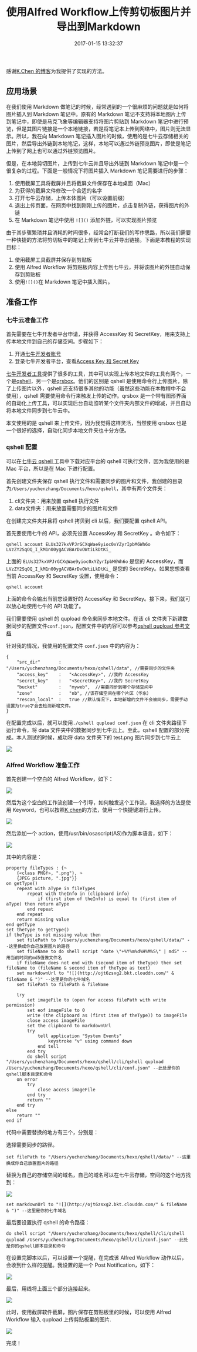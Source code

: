 ﻿---
title: 使用Alfred Workflow上传剪切板图片并导出到Markdown
date: 2017-01-15 13:32:37
categories: coding
tags:
  - Alfred
  - 七牛
  - Markdown
---

感谢[K.Chen 的博客](http://kchen.cc/2016/03/19/alfred-workflow-for-markdown-image-on-qiniu/)为我提供了实现的方法。

## 应用场景

在我们使用 Markdown 做笔记的时候，经常遇到的一个很麻烦的问题就是如何将图片插入到 Markdown 笔记中。原有的 Markdown 笔记不支持将本地图片上传到笔记中，即使是马克飞象等编辑器支持将图片剪贴到 Markdown 笔记中进行预览，但是其图片链接是一个本地链接，若是将笔记本上传到网络中，图片则无法显示。所以，我在向 Markdown 笔记插入图片的时候，使用的是七牛云存储相关的图片，然后导出外链到本地笔记，这样，本地可以通过外链预览图片，即使是笔记上传到了网上也可以通过外链预览图片。

但是，在本地剪切图片，上传到七牛云并且导出外链到 Markdown 笔记中是一个很复杂的过程。下面是一般情况下将图片插入 Markdown 笔记需要进行的步骤：

1. 使用截屏工具将截屏并且将截屏文件保存在本地桌面（Mac）
2. 为获得的截屏文件修改一个合适的名字
3. 打开七牛云存储，上传本体图片（可以设置前缀）
4. 退出上传页面，在网页中找到刚刚上传的图片，点击复制外链，获得图片的外链
5. 在 Markdown 笔记中使用 `![]()` 添加外链，可以实现图片预览


由于其步骤繁琐并且消耗的时间很多，经常会打断我们的写作思路，所以我们需要一种快捷的方法将剪切板中的笔记上传到七牛云并导出链接。下面是本教程的实现目标：

1. 使用截屏工具截屏并保存到剪贴板
2. 使用 Alfred Workflow 将剪贴板内容上传到七牛云，并将该图片的外链自动保存到剪贴板
3. 使用`![]()`在 Markdown 笔记中插入图片。

<!--more-->

## 准备工作

### 七牛云准备工作

首先需要在七牛开发者平台申请，并获得 AccessKey 和 SecretKey，用来支持上传本地文件到自己的存储空间。步骤如下：

1. 开通[七牛开发者账号](https://portal.qiniu.com/create)
2. 登录七牛开发者平台，查看[Access Key 和 Secret Key](https://portal.qiniu.com/user/key)

[七牛开发者工具](http://developer.qiniu.com/resource/official.html#tool)提供了很多的工具，其中可以实现上传本地文件的工具有两个，一个是[qshell](http://developer.qiniu.com/code/v6/tool/qshell.html)，另一个是[qrsbox](http://developer.qiniu.com/code/v6/tool/qrsbox.html)。他们的区别是 qshell 是使用命令行上传图片，除了上传图片以外，qshell 还支持很多其他的功能（虽然这些功能在本教程中不会使用），qshell 需要使用命令行来触发上传的动作。qrsbox 是一个带有图形界面的自动化上传工具，可以实现后台自动监听某个文件夹内部文件的增减，并且自动将本地文件同步到七牛云中。

本文使用的是 qshell 来上传文件，因为我觉得这样灵活，当然使用 qrsbox 也是一个很好的选择，自动化同步本地文件夹也十分方便。

### qshell 配置

可以在[七牛云 qshell ](http://developer.qiniu.com/code/v6/tool/qshell.html)工具中下载对应平台的 qshell 可执行文件，因为我使用的是 Mac 平台，所以是在 Mac 下进行配置。

首先创建文件夹保存 qshell 执行文件和需要同步的图片和文件，我创建的目录为`/Users/yuchenzhang/Documents/hexo/qshell`，其中有两个文件夹：

1. cli文件夹：用来放置 qshell 执行文件
2. data文件夹：用来放置需要同步的图片和文件

在创建完文件夹并且将 qshell 拷贝到 cli 以后，我们要配置 qshell API。

首先要使用七牛的 API，必须先设置 AccessKey 和 SecretKey 。命令如下：
```
qshell account ELUs327kxVPJrGCXqWae9yioc0xYZyrIpbM6Wh6o LVzZY2SqOQ_I_kM1n00ygACVBArDvOWtiLkDtKi_
```
上面的 `ELUs327kxVPJrGCXqWae9yioc0xYZyrIpbM6Wh6o` 是您的 AccessKey，而 `LVzZY2SqOQ_I_kM1n00ygACVBArDvOWtiLkDtKi_` 是您的 SecretKey。如果您想查看当前 AccessKey 和 SecretKey 设置，使用命令：
```
qshell account
```
上面的命令会输出当前您设置好的 AccessKey 和 SecretKey。接下来，我们就可以放心地使用七牛的 API 功能了。

我们需要使用 qshell 的 qupload 命令来同步本地文件。在该 cli 文件夹下新建数据同步的配置文件`conf.json`，配置文件中的内容可以参考[qshell qupload 参考文档](https://github.com/qiniu/qshell/wiki/qupload)

针对我的情况，我使用的配置文件 `conf.json` 中的内容为：

```
{
	"src_dir"       :   "/Users/yuchenzhang/Documents/hexo/qshell/data", //需要同步的文件夹
    "access_key"    :   "<AccessKey>", //我的 AccessKey
    "secret_key"    :   "<SecretKey>", //我的 SecretKey
    "bucket"        :   "myweb",  //需要同步到哪个存储空间中
    "zone"			:	"nb", //该存储空间在哪个片区（华东）
    "rescan_local"	:	true //默认情况下，本地新增的文件不会被同步，需要手动设置为true才会去检测新增文件。
}
```

在配置完成以后，就可以使用`./qshell qupload conf.json` 在 cli 文件夹路径下运行命令，将 data 文件夹中的数据同步到七牛云上。至此，qshell 配置的部分完成。本人测试的时候，成功将 data 文件夹下的 test.png 图片同步到七牛云上

![](http://ojt6zsxg2.bkt.clouddn.com/test1.png)

### Alfred Workflow 准备工作

首先创建一个空白的 Alfred Workflow，如下：

![](http://ojt6zsxg2.bkt.clouddn.com/2017:01:15:15:52:34.png)

然后为这个空白的工作流创建一个引导，如何触发这个工作流，我选择的方法是使用 Keyword，也可以按照[K.chen](http://kchen.cc/2016/03/19/alfred-workflow-for-markdown-image-on-qiniu/)的方法，使用一个快捷键进行上传。

![](http://ojt6zsxg2.bkt.clouddn.com/a23ace591c850f4a5efdab45e2cf1b93.png)

然后添加一个 action，使用/usr/bin/osascript(AS)作为脚本语言，如下：

![](http://ojt6zsxg2.bkt.clouddn.com/cdaa76e314749cb1d73676908d20cc3f.png)

其中的内容是：

```
property fileTypes : {¬
	{«class PNGf», ".png"}, ¬
	{JPEG picture, ".jpg"}}
on getType()
	repeat with aType in fileTypes
		repeat with theInfo in (clipboard info)
			if (first item of theInfo) is equal to (first item of aType) then return aType
		end repeat
	end repeat
	return missing value
end getType
set theType to getType()
if theType is not missing value then
	set filePath to "/Users/yuchenzhang/Documents/hexo/qshell/data/" --这里换成你自己放置图片的路径
	set fileName to do shell script "date \"+%Y%m%d%H%M%S\" | md5" --用当前时间的md5值做文件名
	if fileName does not end with (second item of theType) then set fileName to (fileName & second item of theType as text)
	set markdownUrl to "![](http://ojt6zsxg2.bkt.clouddn.com/" & fileName & ")" --这里是你的七牛域名
	set filePath to filePath & fileName
	
	try
		set imageFile to (open for access filePath with write permission)
		set eof imageFile to 0
		write (the clipboard as (first item of theType)) to imageFile
		close access imageFile
		set the clipboard to markdownUrl
		try
			tell application "System Events"
				keystroke "v" using command down
			end tell
		end try
		do shell script "/Users/yuchenzhang/Documents/hexo/qshell/cli/qshell qupload /Users/yuchenzhang/Documents/hexo/qshell/cli/conf.json" --此处是你的qshell脚本目录和命令
	on error
		try
			close access imageFile
		end try
		return ""
	end try
else
	return ""
end if
```

代码中需要替换的地方有三个，分别是：

选择需要同步的路径。

```
set filePath to "/Users/yuchenzhang/Documents/hexo/qshell/data/" --这里换成你自己放置图片的路径
```

替换为自己的存储空间的域名，自己的域名可以在七牛云存储，空间的这个地方找到：

![](http://ojt6zsxg2.bkt.clouddn.com/298592f04f11443522b8d9643b21594d.png)

```
set markdownUrl to "![](http://ojt6zsxg2.bkt.clouddn.com/" & fileName & ")" --这里是你的七牛域名
```

最后要设置执行 qshell 的命令路径：

```
do shell script "/Users/yuchenzhang/Documents/hexo/qshell/cli/qshell qupload /Users/yuchenzhang/Documents/hexo/qshell/cli/conf.json" --此处是你的qshell脚本目录和命令
```

在设置完脚本以后，可以设置一个提醒，在完成该 Alfred Workflow 动作以后，会收到什么样的提醒。我设置的是一个 Post Notification，如下：

![](http://ojt6zsxg2.bkt.clouddn.com/c76dff59aef025e6e16277773c7577b1.png)

最后，用线将上面三个部分连接起来。

![](http://ojt6zsxg2.bkt.clouddn.com/7d8f735f08285050327401139d4134a7.png)

此时，使用截屏软件截屏，图片保存在剪贴板里的时候，可以使用 Alfred Workflow 输入 qupload 上传剪贴板里的图片.

![](http://ojt6zsxg2.bkt.clouddn.com/4160588386f9cae292e97f440ac8aea4.png)

完成！

